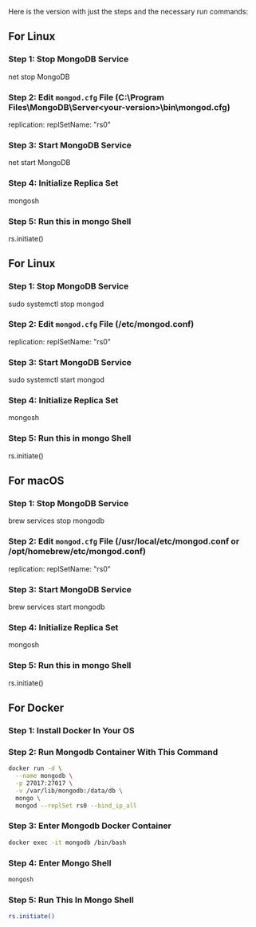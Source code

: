 Here is the version with just the steps and the necessary run commands:

## **For Linux**

### Step 1: Stop MongoDB Service 
net stop MongoDB 

### Step 2: Edit `mongod.cfg` File (C:\Program Files\MongoDB\Server\<your-version>\bin\mongod.cfg)
  replication:
    replSetName: "rs0" 

### Step 3: Start MongoDB Service 
net start MongoDB 

### Step 4: Initialize Replica Set 
mongosh 

### Step 5: Run this in mongo Shell
rs.initiate() 

## **For Linux**

### Step 1: Stop MongoDB Service 
sudo systemctl stop mongod 

### Step 2: Edit `mongod.cfg` File (/etc/mongod.conf)
replication:
    replSetName: "rs0"

### Step 3: Start MongoDB Service 
sudo systemctl start mongod 

### Step 4: Initialize Replica Set 
mongosh 

### Step 5: Run this in mongo Shell
rs.initiate() 

## **For macOS**

### Step 1: Stop MongoDB Service 
brew services stop mongodb

### Step 2: Edit `mongod.cfg` File (/usr/local/etc/mongod.conf or /opt/homebrew/etc/mongod.conf)
replication:
  replSetName: "rs0"

### Step 3: Start MongoDB Service 
brew services start mongodb

### Step 4: Initialize Replica Set 
mongosh 

### Step 5: Run this in mongo Shell
rs.initiate() 

## **For Docker**

### Step 1: Install Docker In Your OS

### Step 2: Run Mongodb Container With This Command

```bash
docker run -d \
  --name mongodb \
  -p 27017:27017 \
  -v /var/lib/mongodb:/data/db \
  mongo \
  mongod --replSet rs0 --bind_ip_all
```

### Step 3: Enter Mongodb Docker Container

```bash
docker exec -it mongodb /bin/bash
```

### Step 4: Enter Mongo Shell

```bash
mongosh
```

### Step 5: Run This In Mongo Shell

```bash
rs.initiate()
```
 

